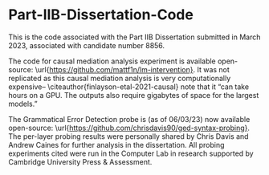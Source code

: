 # Part-IIB-Dissertation-Code
This is the code associated with the Part IIB Dissertation submitted in March 2023, associated with candidate number 8856. 

The code for causal mediation analysis experiment is available open-source:  \url{https://github.com/mattf1n/lm-intervention}.  It was not replicated as this causal mediation analysis is very computationally expensive– \citeauthor{finlayson-etal-2021-causal} note that it “can  take hours on a GPU. The outputs also require gigabytes of space for the largest models.”

 
 The Grammatical Error Detection probe is (as of 06/03/23) now available open-source: \url{https://github.com/chrisdavis90/ged-syntax-probing}. The per-layer probing results were personally shared by Chris Davis and Andrew Caines for further analysis in the dissertation. All probing experiments cited were run in the Computer Lab in research supported by Cambridge University Press \& Assessment. 
